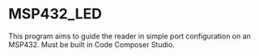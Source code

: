 # MSP432_LED
This program aims to guide the reader in simple port configuration on an MSP432.
Must be built in Code Composer Studio.
